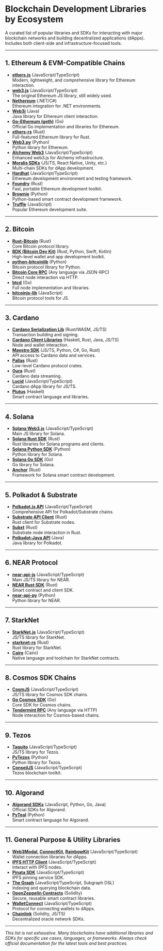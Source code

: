 # Blockchain Development Libraries by Ecosystem

A curated list of popular libraries and SDKs for interacting with major blockchain networks and building decentralized applications (dApps). Includes both client-side and infrastructure-focused tools.

---

## 1. **Ethereum & EVM-Compatible Chains**

- **[ethers.js](https://docs.ethers.org/)** (JavaScript/TypeScript)  
    Modern, lightweight, and comprehensive library for Ethereum interaction.
- **[web3.js](https://web3js.readthedocs.io/)** (JavaScript/TypeScript)  
    The original Ethereum JS library, still widely used.
- **[Nethereum](https://nethereum.com/)** (.NET/C#)  
    Ethereum integration for .NET environments.
- **[Web3j](https://docs.web3j.io/)** (Java)  
    Java library for Ethereum client interaction.
- **[Go-Ethereum (geth)](https://geth.ethereum.org/)** (Go)  
    Official Go implementation and libraries for Ethereum.
- **[ethers-rs](https://github.com/gakonst/ethers-rs)** (Rust)  
    Full-featured Ethereum library for Rust.
- **[Web3.py](https://web3py.readthedocs.io/)** (Python)  
    Python library for Ethereum.
- **[Alchemy Web3](https://docs.alchemy.com/reference/alchemy-web3-overview)** (JavaScript/TypeScript)  
    Enhanced web3.js for Alchemy infrastructure.
- **[Moralis SDKs](https://docs.moralis.io/)** (JS/TS, React Native, Unity, etc.)  
    Multi-chain SDKs for dApp development.
- **[Hardhat](https://hardhat.org/)** (JavaScript/TypeScript)  
    Ethereum development environment and testing framework.
- **[Foundry](https://book.getfoundry.sh/)** (Rust)  
    Fast, portable Ethereum development toolkit.
- **[Brownie](https://eth-brownie.readthedocs.io/)** (Python)  
    Python-based smart contract development framework.
- **[Truffle](https://trufflesuite.com/)** (JavaScript)  
    Popular Ethereum development suite.

---

## 2. **Bitcoin**

- **[Rust-Bitcoin](https://github.com/rust-bitcoin/rust-bitcoin)** (Rust)  
    Core Bitcoin protocol library.
- **[BDK (Bitcoin Dev Kit)](https://bitcoindevkit.org/)** (Rust, Python, Swift, Kotlin)  
    High-level wallet and app development toolkit.
- **[python-bitcoinlib](https://github.com/petertodd/python-bitcoinlib)** (Python)  
    Bitcoin protocol library for Python.
- **[Bitcoin Core RPC](https://developer.bitcoin.org/reference/rpc/)** (Any language via JSON-RPC)  
    Direct node interaction via HTTP.
- **[btcd](https://github.com/btcsuite/btcd)** (Go)  
    Full node implementation and libraries.
- **[bitcoinjs-lib](https://github.com/bitcoinjs/bitcoinjs-lib)** (JavaScript)  
    Bitcoin protocol tools for JS.

---

## 3. **Cardano**

- **[Cardano Serialization Lib](https://github.com/Emurgo/cardano-serialization-lib)** (Rust/WASM, JS/TS)  
    Transaction building and signing.
- **[Cardano Client Libraries](https://developers.cardano.org/docs/integrate-cardano/using-cardano-wallet/)** (Haskell, Rust, Java, JS/TS)  
    Node and wallet interaction.
- **[Maestro SDK](https://docs.gomaestro.org/)** (JS/TS, Python, C#, Go, Rust)  
    API access to Cardano data and services.
- **[Pallas](https://github.com/txpipe/pallas)** (Rust)  
    Low-level Cardano protocol crates.
- **[Oura](https://github.com/txpipe/oura)** (Rust)  
    Cardano data streaming.
- **[Lucid](https://lucid.spacebudz.io/)** (JavaScript/TypeScript)  
    Cardano dApp library for JS/TS.
- **[Plutus](https://plutus.readthedocs.io/)** (Haskell)  
    Smart contract language and libraries.

---

## 4. **Solana**

- **[Solana Web3.js](https://solana-labs.github.io/solana-web3.js/)** (JavaScript/TypeScript)  
    Main JS library for Solana.
- **[Solana Rust SDK](https://docs.rs/solana-sdk/)** (Rust)  
    Rust libraries for Solana programs and clients.
- **[Solana Python SDK](https://github.com/michaelhly/solana-py)** (Python)  
    Python library for Solana.
- **[Solana Go SDK](https://github.com/portto/solana-go-sdk)** (Go)  
    Go library for Solana.
- **[Anchor](https://book.anchor-lang.com/)** (Rust)  
    Framework for Solana smart contract development.

---

## 5. **Polkadot & Substrate**

- **[Polkadot.js API](https://polkadot.js.org/docs/api/)** (JavaScript/TypeScript)  
    Comprehensive API for Polkadot/Substrate chains.
- **[Substrate API Client](https://github.com/scs/substrate-api-client)** (Rust)  
    Rust client for Substrate nodes.
- **[Subxt](https://github.com/paritytech/subxt)** (Rust)  
    Substrate node interaction in Rust.
- **[Polkadot-Java API](https://github.com/polkadot-java/api)** (Java)  
    Java library for Polkadot.

---

## 6. **NEAR Protocol**

- **[near-api-js](https://docs.near.org/tools/near-api-js/intro)** (JavaScript/TypeScript)  
    Main JS/TS library for NEAR.
- **[NEAR Rust SDK](https://docs.rs/near-sdk/)** (Rust)  
    Smart contract and client SDK.
- **[near-api-py](https://github.com/near/near-api-py)** (Python)  
    Python library for NEAR.

---

## 7. **StarkNet**

- **[StarkNet.js](https://www.starknetjs.com/)** (JavaScript/TypeScript)  
    JS/TS library for StarkNet.
- **[starknet-rs](https://github.com/xJonathanLEI/starknet-rs)** (Rust)  
    Rust library for StarkNet.
- **[Cairo](https://www.cairo-lang.org/)** (Cairo)  
    Native language and toolchain for StarkNet contracts.

---

## 8. **Cosmos SDK Chains**

- **[CosmJS](https://cosmos.github.io/cosmjs/)** (JavaScript/TypeScript)  
    JS/TS library for Cosmos SDK chains.
- **[Go Cosmos SDK](https://github.com/cosmos/cosmos-sdk)** (Go)  
    Core SDK for Cosmos chains.
- **[Tendermint RPC](https://docs.tendermint.com/master/rpc/)** (Any language via HTTP)  
    Node interaction for Cosmos-based chains.

---

## 9. **Tezos**

- **[Taquito](https://tezostaquito.io/)** (JavaScript/TypeScript)  
    JS/TS library for Tezos.
- **[PyTezos](https://github.com/baking-bad/pytezos)** (Python)  
    Python library for Tezos.
- **[ConseilJS](https://github.com/ecadlabs/ConseilJS)** (JavaScript/TypeScript)  
    Tezos blockchain toolkit.

---

## 10. **Algorand**

- **[Algorand SDKs](https://developer.algorand.org/docs/sdks/)** (JavaScript, Python, Go, Java)  
    Official SDKs for Algorand.
- **[PyTeal](https://github.com/algorand/pyteal)** (Python)  
    Smart contract language for Algorand.

---

## 11. **General Purpose & Utility Libraries**

- **[Web3Modal](https://web3modal.com/), [ConnectKit](https://connectkit.dev/), [RainbowKit](https://www.rainbowkit.com/)** (JavaScript/TypeScript)  
    Wallet connection libraries for dApps.
- **[IPFS HTTP Client](https://github.com/ipfs/js-ipfs-http-client)** (JavaScript/TypeScript)  
    Interact with IPFS nodes.
- **[Pinata SDK](https://github.com/PinataCloud/Pinata-SDK)** (JavaScript/TypeScript)  
    IPFS pinning service SDK.
- **[The Graph](https://thegraph.com/docs/introduction)** (JavaScript/TypeScript, Subgraph DSL)  
    Indexing and querying blockchain data.
- **[OpenZeppelin Contracts](https://docs.openzeppelin.com/contracts/)** (Solidity)  
    Secure, reusable smart contract libraries.
- **[WalletConnect](https://walletconnect.com/)** (JavaScript/TypeScript)  
    Protocol for connecting wallets to dApps.
- **[Chainlink](https://docs.chain.link/)** (Solidity, JS/TS)  
    Decentralized oracle network SDKs.

---

*This list is not exhaustive. Many blockchains have additional libraries and SDKs for specific use cases, languages, or frameworks. Always check official documentation for the latest tools and best practices.*